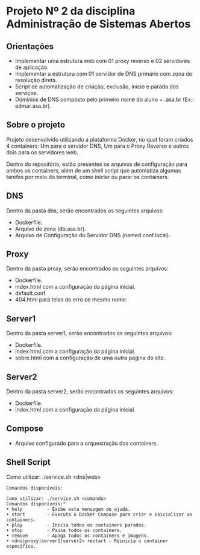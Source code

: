 # Projeto Nº 2 da disciplina Administração de Sistemas Abertos

## Orientações
* Implementar uma estrutura web com 01 proxy reverso e 02 servidores de aplicação.
* Implementar a estrutura com 01 servidor de DNS primário com zona de resolução direta.
* Script de automatização de criação, exclusão, início e parada dos serviços.
* Domínios de DNS composto pelo primeiro nome do aluno + .asa.br (Ex.: edmar.asa.br).

## Sobre o projeto
Projeto desenvolvido utilizando a plataforma Docker, no qual foram criados 4 containers: Um para o servidor DNS, Um para o Proxy Reverso e outros dois para os servidores web. 
  
Dentro do repositório, estão presentes os arquivos de configuração para ambos os containers, além de um shell script que automatiza algumas tarefas por meio do terminal, como iniciar ou parar os containers.  

## DNS
Dentro da pasta dns, serão encontrados os seguintes arquivos:  
* Dockerfile.
* Arquivo de zona (db.asa.br).
* Arquivo de Configuração do Servidor DNS (named.conf.local).

## Proxy
Dentro da pasta proxy, serão encontrados os seguintes arquivos:  
* Dockerfile.
* index.html com a configuração da página inicial.
* default.conf
* 404.html para telas do erro de mesmo nome.

## Server1
Dentro da pasta server1, serão encontrados os seguintes arquivos:  
* Dockerfile.
* index.html com a configuração da página inicial.
* sobre.html com a configuração de uma outra página do site.

## Server2
Dentro da pasta server2, serão encontrados os seguintes arquivos:  
* Dockerfile.
* index.html com a configuração da página inicial.

## Compose
* Arquivo configurado para a orquestração dos containers.

## Shell Script  
Como utilizar: ./service.sh <dns|web> <comando>
```
Comandos disponíveis:

Como utilizar: ./service.sh <comando>
Comandos disponíveis:"
• help         - Exibe esta mensagem de ajuda.
• start        - Executa o Docker Compose para criar e inicializar os containers.
• play         - Inicia todos os containers parados.
• stop         - Pausa todos os containers.
• remove       - Apaga todos os containers e imagens.
• <dns|proxy|server1|server2> restart - Reinicia o container específico.
```
